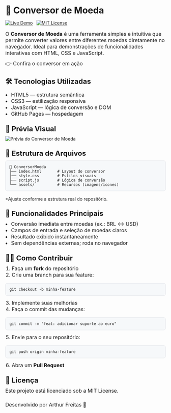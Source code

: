 <h1 style="margin:0 0 12px; font-size:28px; line-height:1.2;">💱 Conversor de Moeda</h1>

<p style="margin:0 0 16px;">
  <a href="https://arthurfreitas15.github.io/ConversorMoeda/" target="_blank" style="display:inline-block; margin-right:8px;">
    <img src="https://img.shields.io/badge/Live-Demo-blue?logo=github" alt="Live Demo" style="vertical-align:middle; border:0;">
  </a>
  <a href="LICENSE" style="display:inline-block;">
    <img src="https://img.shields.io/badge/license-MIT-green.svg" alt="MIT License" style="vertical-align:middle; border:0;">
  </a>
</p>

<p style="margin:0 0 12px; font-size:16px;">
  O <strong>Conversor de Moeda</strong> é uma ferramenta simples e intuitiva que permite converter valores entre diferentes moedas diretamente no navegador.
  Ideal para demonstrações de funcionalidades interativas com HTML, CSS e JavaScript.
</p>

<p style="margin:0 0 20px; font-size:16px;">
  👉 <a href="https://arthurfreitas15.github.io/ConversorMoeda/" target="_blank" style="text-decoration:none;">Confira o conversor em ação</a>
</p>

<h2 style="margin:24px 0 10px; font-size:22px;">🛠️ Tecnologias Utilizadas</h2>
<ul style="margin:0 0 16px 18px; padding:0; font-size:16px;">
  <li>HTML5 — estrutura semântica</li>
  <li>CSS3 — estilização responsiva</li>
  <li>JavaScript — lógica de conversão e DOM</li>
  <li>GitHub Pages — hospedagem</li>
</ul>

<h2 style="margin:24px 0 10px; font-size:22px;">📸 Prévia Visual</h2>
<img src="screenshot.png" alt="Prévia do Conversor de Moeda" style="max-width:100%; height:auto; display:block; margin:8px 0 16px; border:0;">

<h2 style="margin:24px 0 10px; font-size:22px;">📂 Estrutura de Arquivos</h2>
<pre style="margin:0 0 16px; padding:12px; background:#f6f8fa; border:1px solid #e1e4e8; border-radius:6px; font-size:14px; overflow:auto;"><code>📁 ConversorMoeda
├── index.html       # Layout do conversor
├── style.css        # Estilos visuais
├── script.js        # Lógica de conversão
└── assets/          # Recursos (imagens/ícones)
</code></pre>
<p style="margin:0 0 16px; font-size:14px; opacity:0.9;">*Ajuste conforme a estrutura real do repositório.</p>

<h2 style="margin:24px 0 10px; font-size:22px;">📌 Funcionalidades Principais</h2>
<ul style="margin:0 0 16px 18px; padding:0; font-size:16px;">
  <li>Conversão imediata entre moedas (ex.: BRL ↔ USD)</li>
  <li>Campos de entrada e seleção de moedas claros</li>
  <li>Resultado exibido instantaneamente</li>
  <li>Sem dependências externas; roda no navegador</li>
</ul>

<h2 style="margin:24px 0 10px; font-size:22px;">🧑‍💻 Como Contribuir</h2>
<ol style="margin:0 0 16px 20px; padding:0; font-size:16px;">
  <li>Faça um <strong>fork</strong> do repositório</li>
  <li>Crie uma branch para sua feature:</li>
</ol>
<pre style="margin:0 0 12px; padding:12px; background:#f6f8fa; border:1px solid #e1e4e8; border-radius:6px; font-size:14px; overflow:auto;"><code>git checkout -b minha-feature
</code></pre>
<ol start="3" style="margin:0 0 16px 20px; padding:0; font-size:16px;">
  <li>Implemente suas melhorias</li>
  <li>Faça o commit das mudanças:</li>
</ol>
<pre style="margin:0 0 12px; padding:12px; background:#f6f8fa; border:1px solid #e1e4e8; border-radius:6px; font-size:14px; overflow:auto;"><code>git commit -m "feat: adicionar suporte ao euro"
</code></pre>
<ol start="5" style="margin:0 0 16px 20px; padding:0; font-size:16px;">
  <li>Envie para o seu repositório:</li>
</ol>
<pre style="margin:0 0 12px; padding:12px; background:#f6f8fa; border:1px solid #e1e4e8; border-radius:6px; font-size:14px; overflow:auto;"><code>git push origin minha-feature
</code></pre>
<ol start="6" style="margin:0 0 16px 20px; padding:0; font-size:16px;">
  <li>Abra um <strong>Pull Request</strong></li>
</ol>

<h2 style="margin:24px 0 10px; font-size:22px;">📄 Licença</h2>
<p style="margin:0 0 16px; font-size:16px;">
  Este projeto está licenciado sob a <a href="LICENSE" style="text-decoration:none;">MIT License</a>.
</p>

<p style="margin:24px 0 0; font-size:16px;">
  Desenvolvido por <a href="https://github.com/arthurfreitas15" target="_blank" style="text-decoration:none;">Arthur Freitas</a> 🚀
</p>

